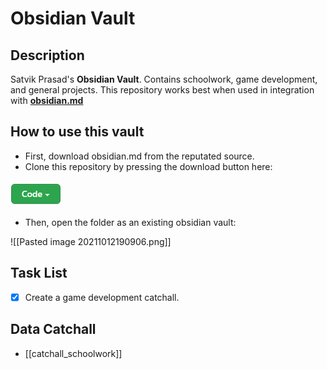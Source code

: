 # Obsidian Vault
## Description
Satvik Prasad's **Obsidian Vault**. Contains schoolwork, game development, and general projects. This repository works best when used in integration with **[obsidian.md](https://obsidian.md/)**
## How to use this vault
- First, download obsidian.md from the reputated source.
- Clone this repository by pressing the download button here:

![](./github_download.png)

- Then, open the folder as an existing obsidian vault:

![[Pasted image 20211012190906.png]]

## Task List
- [x] Create a game development catchall.
## Data Catchall
- [[catchall_schoolwork]]

